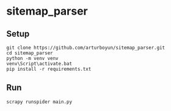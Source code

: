 # sitemap_parser

## Setup
```
git clone https://github.com/arturboyun/sitemap_parser.git
cd sitemap_parser
python -m venv venv
venv\Script\activate.bat
pip install -r requirements.txt
```

## Run
`scrapy runspider main.py`
